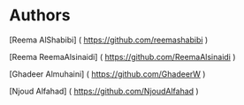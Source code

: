 # Authors

[Reema AlShabibi]
( https://github.com/reemashabibi )

[Reema ReemaAlsinaidi]
( https://github.com/ReemaAlsinaidi )

[Ghadeer Almuhaini]
( https://github.com/GhadeerW )

[Njoud Alfahad]
( https://github.com/NjoudAlfahad )
